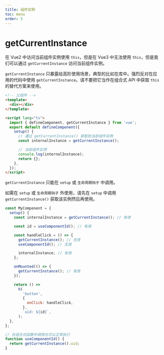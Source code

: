 ```yaml
---
title: 组件实例
toc: menu
order: 5
---
```


<BackTop></BackTop>

# getCurrentInstance

在 Vue2 中访问当前组件实例使用 `this`，但是在 Vue3 中无法使用 `this`，但是我们可以通过 `getCurrentInstance` 访问当前组件实例。

`getCurrentInstance` 只暴露给高阶使用场景，典型的比如在库中。强烈反对在应用的代码中使用 `getCurrentInstance`。请不要把它当作在组合式 API 中获取 `this` 的替代方案来使用。

```html
<!-- 父组件 -->
<template>
  <div></div>
</template>

<script lang="ts">
  import { defineComponent, getCurrentInstance } from 'vue';
  export default defineComponent({
    setup() {
      // 通过 getCurrentInstance() 获取到当前组件实例
      const internalInstance = getCurrentInstance();

      // 当前组件实例
      console.log(internalInstance);
      return {};
    },
  });
</script>
```

`getCurrentInstance` 只能在 `setup` 或 `生命周期钩子` 中调用。

如需在 `setup` 或 `生命周期钩子` 外使用，请先在 `setup` 中调用 `getCurrentInstance()` 获取该实例然后再使用。

```js
const MyComponent = {
  setup() {
    const internalInstance = getCurrentInstance(); // 有效

    const id = useComponentId(); // 有效

    const handleClick = () => {
      getCurrentInstance(); // 无效
      useComponentId(); // 无效

      internalInstance; // 有效
    };

    onMounted(() => {
      getCurrentInstance(); // 有效
    });

    return () =>
      h(
        'button',
        {
          onClick: handleClick,
        },
        `uid: ${id}`,
      );
  },
};

// 在组合式函数中调用也可以正常执行
function useComponentId() {
  return getCurrentInstance().uid;
}
```

